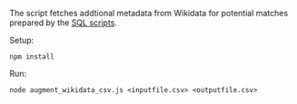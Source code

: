 The script fetches addtional metadata from Wikidata for potential matches prepared by the [SQL scripts](https://github.com/mapbox/wikimama/tree/master/sql).

Setup:

 `npm install`

Run:

 `node augment_wikidata_csv.js <inputfile.csv> <outputfile.csv>`

